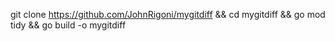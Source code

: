 git clone https://github.com/JohnRigoni/mygitdiff && cd mygitdiff && go mod tidy && go build -o mygitdiff
